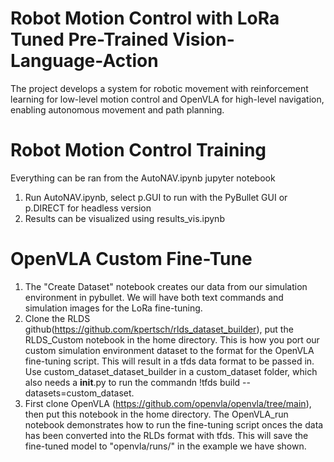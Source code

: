 # Robot Motion Control with LoRa Tuned Pre-Trained Vision-Language-Action
The project develops a system for robotic movement with reinforcement learning for low-level motion control and OpenVLA for high-level navigation, enabling autonomous movement and path planning.

# Robot Motion Control Training
Everything can be ran from the AutoNAV.ipynb jupyter notebook
1. Run AutoNAV.ipynb, select p.GUI to run with the PyBullet GUI or p.DIRECT for headless version
2. Results can be visualized using results_vis.ipynb

# OpenVLA Custom Fine-Tune
1. The "Create Dataset" notebook creates our data from our simulation environment in pybullet. We will have both text commands and simulation images for the LoRa fine-tuning.
2. Clone the RLDS github(https://github.com/kpertsch/rlds_dataset_builder), put the RLDS_Custom notebook in the home directory. This is how you port our custom simulation environment dataset to the format for the OpenVLA fine-tuning script. This will result in a tfds data format to be passed in. Use custom_dataset_dataset_builder in a custom_dataset folder, which also needs a __init__.py to run the commandn !tfds build --datasets=custom_dataset.
3. First clone OpenVLA (https://github.com/openvla/openvla/tree/main), then put this notebook in the home directory. The OpenVLA_run notebook demonstrates how to run the fine-tuning script onces the data has been converted into the RLDs format with tfds. This will save the fine-tuned model to "openvla/runs/" in the example we have shown.


